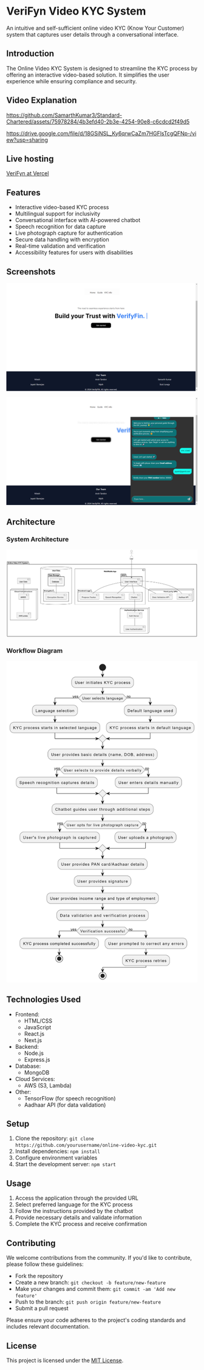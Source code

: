 # VeriFyn Video KYC System
An intuitive and self-sufficient online video KYC (Know Your Customer) system that captures user details through a conversational interface.

## Introduction

The Online Video KYC System is designed to streamline the KYC process by offering an interactive video-based solution. It simplifies the user experience while ensuring compliance and security.

## Video Explanation


https://github.com/SamarthKumar3/Standard-Chartered/assets/75978284/4b3efd40-2b3e-4254-90e8-c6cdcd2f49d5


https://drive.google.com/file/d/18GSiNSL_Ky6qrwCaZm7HGFlsTcgQFNp-/view?usp=sharing



## Live hosting
[VeriFyn at Vercel](https://standard-chartered-kk74.vercel.app/)

## Features

- Interactive video-based KYC process
- Multilingual support for inclusivity
- Conversational interface with AI-powered chatbot
- Speech recognition for data capture
- Live photograph capture for authentication
- Secure data handling with encryption
- Real-time validation and verification
- Accessibility features for users with disabilities


## Screenshots

![web page](ui1.png)

![web page des](ui2.png)


## Architecture

### System Architecture

![System Architecture](Architecture.png)

### Workflow Diagram

![Work Flow](workflow1.png)


## Technologies Used

- Frontend:
  - HTML/CSS
  - JavaScript
  - React.js
  - Next.js
- Backend:
  - Node.js
  - Express.js
- Database:
  - MongoDB
- Cloud Services:
  - AWS (S3, Lambda)
- Other:
  - TensorFlow (for speech recognition)
  - Aadhaar API (for data validation)

## Setup

1. Clone the repository: `git clone https://github.com/yourusername/online-video-kyc.git`
2. Install dependencies: `npm install`
3. Configure environment variables
4. Start the development server: `npm start`

## Usage

1. Access the application through the provided URL
2. Select preferred language for the KYC process
3. Follow the instructions provided by the chatbot
4. Provide necessary details and validate information
5. Complete the KYC process and receive confirmation

## Contributing

We welcome contributions from the community. If you'd like to contribute, please follow these guidelines:
- Fork the repository
- Create a new branch: `git checkout -b feature/new-feature`
- Make your changes and commit them: `git commit -am 'Add new feature'`
- Push to the branch: `git push origin feature/new-feature`
- Submit a pull request

Please ensure your code adheres to the project's coding standards and includes relevant documentation.

## License

This project is licensed under the [MIT License](LICENSE).
